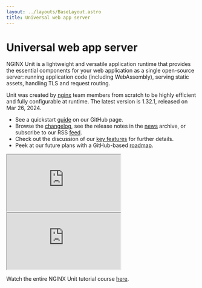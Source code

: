 ```yaml
---
layout: ../layouts/BaseLayout.astro
title: Universal web app server
---
```


# Universal web app server

NGINX Unit is a lightweight and versatile application runtime
that provides the essential components for your web application
as a single open-source server:
running application code
(including WebAssembly),
serving static assets,
handling TLS and request routing.

Unit was created by
[nginx](https://nginx.org/en/)
team members from scratch
to be highly efficient
and fully configurable at runtime.
The latest version is 1.32.1,
released on Mar 26, 2024.

- See a quickstart
  [guide](https://github.com/nginx/unit/)
  on our GitHub page.
- Browse the
  [changelog](/CHANGES.txt),
  see the release notes in the
  [news](news.md)
  archive,
  or subscribe to
  our RSS
  [feed](/rss.xml).
- Check out the discussion of our
  [key features](keyfeatures.md)
  for further details.
- Peek at our future plans
  with a GitHub-based
  [roadmap](https://github.com/orgs/nginx/projects/1).

<div class="video">
  <div>
    <iframe src="https://www.youtube.com/embed/NaaS1qOBnuw"
            allowfullscreen>
    </iframe>
  </div>

  <div>
    <iframe src="https://www.youtube.com/embed/thEX-oQHfDA?start=545"
            allowfullscreen>
    </iframe>
  </div>
</div>

Watch the entire NGINX Unit tutorial course
[here](https://www.youtube.com/playlist?list=PLGz_X9w9raXdV3vuPUu0kKBSBjG9rPaUf).
